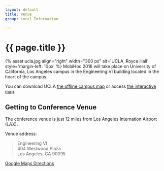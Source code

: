 ```yaml
---
layout: default
title: Venue
group: Local Information

---
```


# {{ page.title }}

{% asset ucla.jpg align="right" width="300 px" alt='UCLA, Royce Hall' style='margin-left\: 10px' %}
MobiHoc 2018 will take place on University of California, Los Angeles campus in the Engineering VI building located in the heart of the campus.

You can download UCLA [the offline campus map](http://maps.ucla.edu/downloads/pdf/UCLA_Campus_Colored_Map.pdf) or access [the interactive map](http://maps.ucla.edu/campus/).

<div class="clearfix"></div>

## Getting to Conference Venue

The conference venue is just 12 miles from Los Angeles Internation Airport (LAX).

Venue address:

  > Engineering VI  
  > 404 Westwood Plaza  
  > Los Angeles, CA 90095

[Google Maps Directions](https://www.google.com/maps/dir/Los+Angeles+International+Airport,+1+World+Way,+Los+Angeles,+CA+90045/Engineering+VI,+404+Westwood+Plaza,+Los+Angeles,+CA+90095/@33.9994448,-118.480389,12z/data=!3m1!4b1!4m13!4m12!1m5!1m1!1s0x80c2b0d213b24fb5:0x77a87b57698badf1!2m2!1d-118.40853!2d33.9415889!1m5!1m1!1s0x80c2bc88bcefb20f:0xc622b89fcd2f5d21!2m2!1d-118.4442945!2d34.0696771)

<br/>
